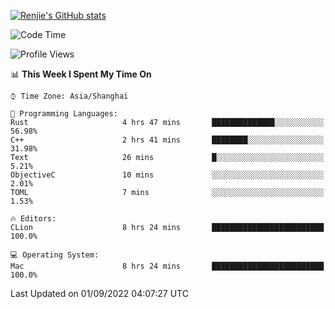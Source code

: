 [![Renjie's GitHub stats](https://github-readme-stats.vercel.app/api?username=liurenjie1024&show_icons=true&theme=chartreuse-dark)](https://github.com/anuraghazra/github-readme-stats)

<!--START_SECTION:waka-->
![Code Time](http://img.shields.io/badge/Code%20Time-136%20hrs%2016%20mins-blue)

![Profile Views](http://img.shields.io/badge/Profile%20Views-20-blue)

📊 **This Week I Spent My Time On** 

```text
⌚︎ Time Zone: Asia/Shanghai

💬 Programming Languages: 
Rust                     4 hrs 47 mins       ██████████████░░░░░░░░░░░   56.98% 
C++                      2 hrs 41 mins       ████████░░░░░░░░░░░░░░░░░   31.98% 
Text                     26 mins             █░░░░░░░░░░░░░░░░░░░░░░░░   5.21% 
ObjectiveC               10 mins             ░░░░░░░░░░░░░░░░░░░░░░░░░   2.01% 
TOML                     7 mins              ░░░░░░░░░░░░░░░░░░░░░░░░░   1.53%

🔥 Editors: 
CLion                    8 hrs 24 mins       █████████████████████████   100.0%

💻 Operating System: 
Mac                      8 hrs 24 mins       █████████████████████████   100.0%

```


 Last Updated on 01/09/2022 04:07:27 UTC
<!--END_SECTION:waka-->

